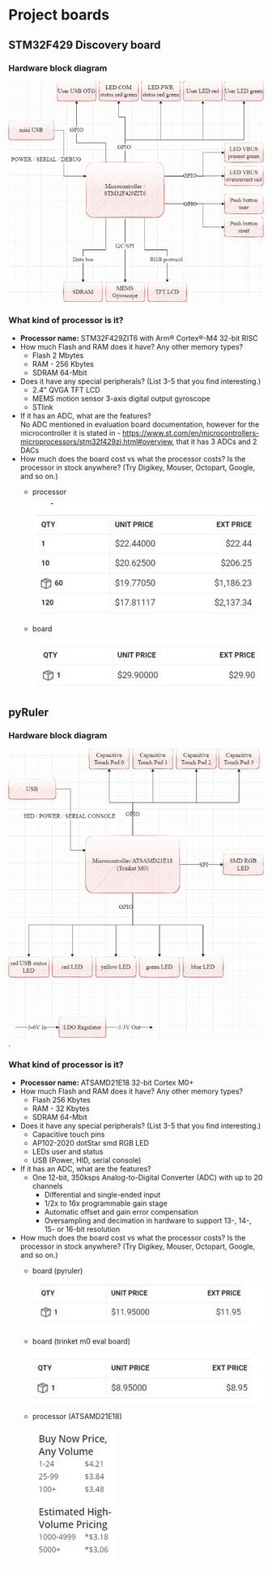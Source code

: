 # Project boards
## STM32F429 Discovery board
### Hardware block diagram
![hardware block diagram](32F429IDISCOVERY_hw_diagram.drawio.png "STM32F429 Discovery board, hw block diagram.")  
### What kind of processor is it?
- **Processor name:** STM32F429ZIT6 with  Arm® Cortex®-M4 32-bit RISC  
- How much Flash and RAM does it have? Any other memory types?
  - Flash 2 Mbytes
  - RAM - 256 Kbytes
  - SDRAM 64-Mbit
- Does it have any special peripherals? (List 3-5 that you find interesting.)
  - 2.4" QVGA TFT LCD
  - MEMS motion sensor 3-axis digital output gyroscope
  - STlink
- If it has an ADC, what are the features?  
No ADC mentioned in evaluation board documentation, however for the microcontroller it is stated in -  https://www.st.com/en/microcontrollers-microprocessors/stm32f429zi.html#overview, that it has 3 ADCs and 2 DACs 
- How much does the board cost vs what the processor costs? Is the processor in stock
anywhere? (Try Digikey, Mouser, Octopart, Google, and so on.)
  - processor
  
    ![MCU cost](stm32f4zit6_prices.jpg "STM32F429ZIT6 price") 
  - board
  
    ![MCU cost](stm32f429disco_price.jpg "STM32F429ZIT6 price") 
## pyRuler
### Hardware block diagram
![hardware block diagram](pyRuler_hw_diagram.drawio.png "pyRuler board, hw block diagram.").

### What kind of processor is it?
- **Processor name:** ATSAMD21E18 32-bit Cortex M0+ 
- How much Flash and RAM does it have? Any other memory types?
  - Flash 256 Kbytes
  - RAM - 32 Kbytes
  - SDRAM 64-Mbit
- Does it have any special peripherals? (List 3-5 that you find interesting.)
  - Capacitive touch pins
  - AP102-2020 dotStar smd RGB LED
  - LEDs user and status
  - USB (Power, HID, serial console)
- If it has an ADC, what are the features? 
  - One 12-bit, 350ksps Analog-to-Digital Converter (ADC) with up to 20 channels 
    - Differential and single-ended input
    - 1/2x to 16x programmable gain stage
    - Automatic offset and gain error compensation
    - Oversampling and decimation in hardware to support 13-, 14-, 15- or 16-bit resolution
- How much does the board cost vs what the processor costs? Is the processor in stock
anywhere? (Try Digikey, Mouser, Octopart, Google, and so on.)
  - board (pyruler)
  
     ![MCU cost](pyruler_price.jpg "pyRuler price") 
  - board (trinket m0 eval board)
 
     ![MCU cost](trinketM0_price.jpg "trinket M0 price") 
  - processor (ATSAMD21E18)
   
     ![MCU cost](ATSAMD21E18_price.jpg "STM32F429ZIT6 price") 
